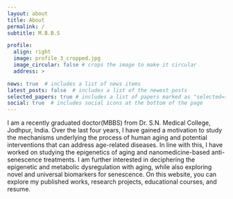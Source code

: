 ```yaml
---
layout: about
title: About
permalink: /
subtitle: M.B.B.S

profile:
  align: right
  image: profile_3_cropped.jpg 
  image_circular: false # crops the image to make it circular
  address: >

news: true  # includes a list of news items
latest_posts: false  # includes a list of the newest posts
selected_papers: true # includes a list of papers marked as "selected={true}"
social: true  # includes social icons at the bottom of the page
---
```


I am a recently graduated doctor(MBBS) from Dr. S.N. Medical College, Jodhpur, India. Over the last four years, I have gained a motivation to study the mechanisms underlying the process of human aging and potential interventions that can address age-related diseases. In line with this, I have worked on studying the epigenetics of aging and nanomedicine-based anti-senescence treatments. I am further interested in deciphering the epigenetic and metabolic dysregulation with aging, while also exploring novel and universal biomarkers for senescence. On this website, you can explore my published works, research projects, educational courses, and resume. 

